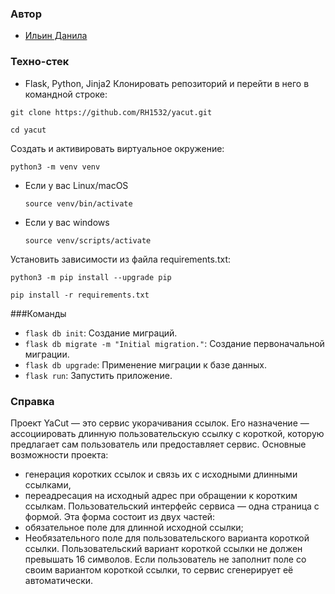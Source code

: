 ### Автор 
- [Ильин Данила](https://github.com/RH1532)
### Техно-стек 
- Flask, Python, Jinja2
Клонировать репозиторий и перейти в него в командной строке:

```
git clone https://github.com/RH1532/yacut.git
```

```
cd yacut
```

Cоздать и активировать виртуальное окружение:

```
python3 -m venv venv
```

* Если у вас Linux/macOS

    ```
    source venv/bin/activate
    ```

* Если у вас windows

    ```
    source venv/scripts/activate
    ```

Установить зависимости из файла requirements.txt:

```
python3 -m pip install --upgrade pip
```

```
pip install -r requirements.txt
```
###Команды
- `flask db init`: Создание миграций.
- `flask db migrate -m "Initial migration."`: Создание первоначальной миграции.
- `flask db upgrade`: Применение миграции к базе данных.
- `flask run`: Запустить приложение.
### Справка
Проект YaCut — это сервис укорачивания ссылок. Его назначение — ассоциировать длинную пользовательскую ссылку с короткой, которую предлагает сам пользователь или предоставляет сервис.
Основные возможности проекта:
- генерация коротких ссылок и связь их с исходными длинными ссылками,
- переадресация на исходный адрес при обращении к коротким ссылкам. 
Пользовательский интерфейс сервиса — одна страница с формой. Эта форма состоит из двух частей:
- обязательное поле для длинной исходной ссылки;
- Необязательного поле для пользовательского варианта короткой ссылки.
Пользовательский вариант короткой ссылки не должен превышать 16 символов. Если пользователь не заполнит поле со своим вариантом короткой ссылки, то сервис сгенерирует её автоматически. 